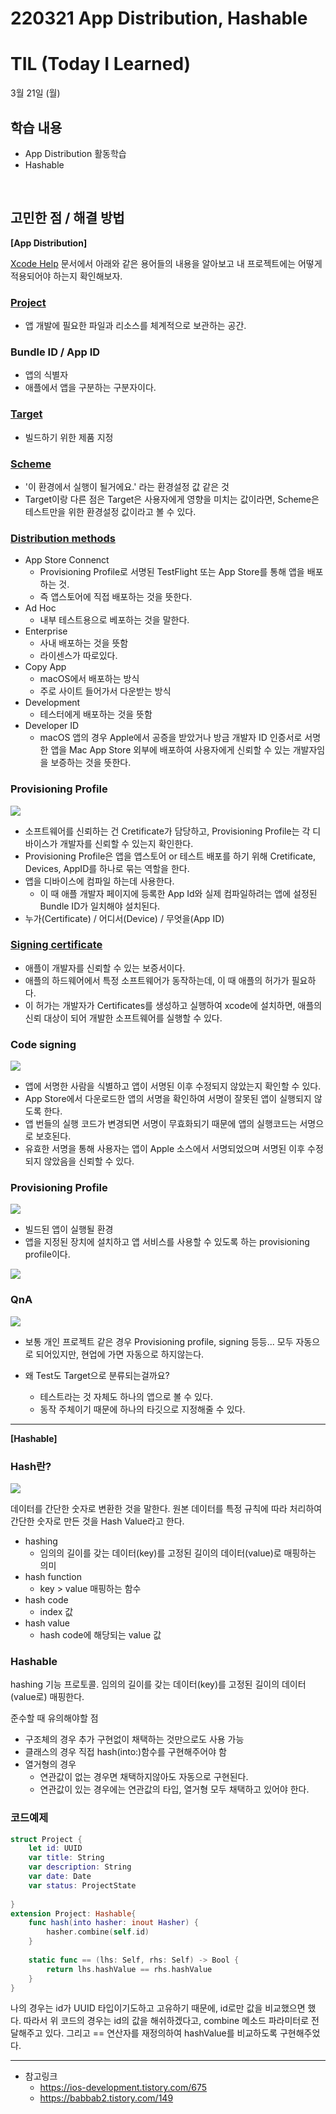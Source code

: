 # 220321 App Distribution, Hashable

# TIL (Today I Learned)

3월 21일 (월)

## 학습 내용

- App Distribution 활동학습
- Hashable

&nbsp;

## 고민한 점 / 해결 방법

**[App Distribution]**

[Xcode Help](https://help.apple.com/xcode/mac/11.4/) 문서에서 아래와 같은 용어들의 내용을 알아보고 내 프로젝트에는 어떻게 적용되어야 하는지 확인해보자.

### [Project](https://help.apple.com/xcode/mac/11.4/#/devc8c2a6be1)

* 앱 개발에 필요한 파일과 리소스를 체계적으로 보관하는 공간.

### Bundle ID / App ID

* 앱의 식별자
* 애플에서 앱을 구분하는 구분자이다.

### [Target](https://help.apple.com/xcode/mac/11.4/#/devb3575be3e)

* 빌드하기 위한 제품 지정

### [Scheme](https://help.apple.com/xcode/mac/11.4/#/dev0bee46f46)

* '이 환경에서 실행이 될거에요.' 라는 환경설정 값 같은 것
* Target이랑 다른 점은 Target은 사용자에게 영향을 미치는 값이라면, Scheme은 테스트만을 위한 환경설정 값이라고 볼 수 있다.

### [Distribution methods](https://help.apple.com/xcode/mac/11.4/#/dev31de635e5)

* App Store Connenct
    * Provisioning Profile로 서명된 TestFlight 또는 App Store를 통해 앱을 배포하는 것.
    * 즉 앱스토어에 직접 배포하는 것을 뜻한다.
* Ad Hoc
    * 내부 테스트용으로 베포하는 것을 말한다.
* Enterprise
    * 사내 배포하는 것을 뜻함
    * 라이센스가 따로있다.
* Copy App
    * macOS에서 배포하는 방식
    * 주로 사이트 들어가서 다운받는 방식
* Development
    * 테스터에게 배포하는 것을 뜻함
* Developer ID
    * macOS 앱의 경우 Apple에서 공증을 받았거나 방금 개발자 ID 인증서로 서명한 앱을 Mac App Store 외부에 배포하여 사용자에게 신뢰할 수 있는 개발자임을 보증하는 것을 뜻한다.

### Provisioning Profile

![](https://i.imgur.com/IUTmwGx.png)

* 소프트웨어를 신뢰하는 건 Cretificate가 담당하고, Provisioning Profile는 각 디바이스가 개발자를 신뢰할 수 있는지 확인한다.
* Provisioning Profile은 앱을 앱스토어 or 테스트 배포를 하기 위해 Cretificate, Devices, AppID를 하나로 묶는 역할을 한다.
* 앱을 디바이스에 컴파일 하는데 사용한다.
    * 이 때 애플 개발자 페이지에 등록한 App Id와 실제 컴파일하려는 앱에 설정된 Bundle ID가 일치해야 설치된다.
* 누가(Certificate) / 어디서(Device) / 무엇을(App ID)


### [Signing certificate](https://help.apple.com/xcode/mac/11.4/#/dev3a05256b8)

* 애플이 개발자를 신뢰할 수 있는 보증서이다.
* 애플의 하드웨어에서 특정 소프트웨어가 동작하는데, 이 때 애플의 허가가 필요하다.
* 이 허가는 개발자가 Certificates를 생성하고 실행하여 xcode에 설치하면, 애플의 신뢰 대상이 되어 개발한 소프트웨어를 실행할 수 있다.

### Code signing

![](https://i.imgur.com/0tvW2W1.png)

* 앱에 서명한 사람을 식별하고 앱이 서명된 이후 수정되지 않았는지 확인할 수 있다.
* App Store에서 다운로드한 앱의 서명을 확인하여 서명이 잘못된 앱이 실행되지 않도록 한다.
* 앱 번들의 실행 코드가 변경되면 서명이 무효화되기 때문에 앱의 실행코드는 서명으로 보호된다.
* 유효한 서명을 통해 사용자는 앱이 Apple 소스에서 서명되었으며 서명된 이후 수정되지 않았음을 신뢰할 수 있다.


### Provisioning Profile

![](https://i.imgur.com/m3dY7og.png)

* 빌드된 앱이 실행될 환경
* 앱을 지정된 장치에 설치하고 앱 서비스를 사용할 수 있도록 하는 provisioning profile이다.

![](https://i.imgur.com/ncV7wd7.png)


### QnA

![](https://i.imgur.com/TZ4ZMNp.png)

* 보통 개인 프로젝트 같은 경우 Provisioning profile, signing 등등... 모두 자동으로 되어있지만, 현업에 가면 자동으로 하지않는다.


* 왜 Test도 Target으로 분류되는걸까요?
    * 테스트라는 것 자체도 하나의 앱으로 볼 수 있다.
    * 동작 주체이기 때문에 하나의 타깃으로 지정해줄 수 있다.

---

**[Hashable]**

### Hash란?

![](https://i.imgur.com/qVkOfXe.png)

데이터를 간단한 숫자로 변환한 것을 말한다.
원본 데이터를 특정 규칙에 따라 처리하여 간단한 숫자로 만든 것을 Hash Value라고 한다.

* hashing
    * 임의의 길이를 갖는 데이터(key)를 고정된 길이의 데이터(value)로 매핑하는 의미
* hash function
    * key > value 매핑하는 함수
* hash code
    * index 값
* hash value
    * hash code에 해당되는 value 값

### Hashable

hashing 기능 프로토콜.
임의의 길이를 갖는 데이터(key)를 고정된 길이의 데이터(value로) 매핑한다.

준수할 때 유의해야할 점
* 구조체의 경우 추가 구현없이 채택하는 것만으로도 사용 가능
* 클래스의 경우 직접 hash(into:)함수를 구현해주어야 함
* 열거형의 경우 
    * 연관값이 없는 경우면 채택하지않아도 자동으로 구현된다.
    * 연관값이 있는 경우에는 연관값의 타입, 열거형 모두 채택하고 있어야 한다.

### 코드예제

```swift
struct Project {
    let id: UUID
    var title: String
    var description: String
    var date: Date
    var status: ProjectState
    
}
extension Project: Hashable{
    func hash(into hasher: inout Hasher) {
        hasher.combine(self.id)
    }
    
    static func == (lhs: Self, rhs: Self) -> Bool {
        return lhs.hashValue == rhs.hashValue
    }
}
```

나의 경우는 id가 UUID 타입이기도하고 고유하기 때문에, id로만 값을 비교했으면 했다.
따라서 위 코드의 경우는 id의 값을 해쉬하겠다고, combine 메소드 파라미터로 전달해주고 있다.
그리고 == 연산자를 재정의하여 hashValue를 비교하도록 구현해주었다.




---

- 참고링크
    - https://ios-development.tistory.com/675
    - https://babbab2.tistory.com/149
